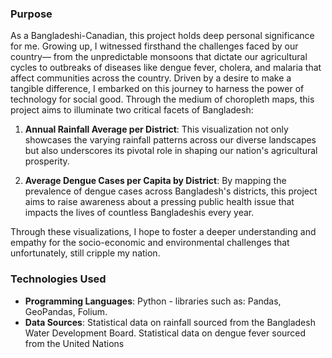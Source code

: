 ### Purpose

As a Bangladeshi-Canadian, this project holds deep personal significance for me. Growing up, I witnessed firsthand the challenges faced by our country— from the unpredictable monsoons that dictate our agricultural cycles to outbreaks of diseases like dengue fever, cholera, and malaria that affect communities across the country.
Driven by a desire to make a tangible difference, I embarked on this journey to harness the power of technology for social good. Through the medium of choropleth maps, this project aims to illuminate two critical facets of Bangladesh:

1. **Annual Rainfall Average per District**: This visualization not only showcases the varying rainfall patterns across our diverse landscapes but also underscores its pivotal role in shaping our nation's agricultural prosperity.

2. **Average Dengue Cases per Capita by District**: By mapping the prevalence of dengue cases across Bangladesh's districts, this project aims to raise awareness about a pressing public health issue that impacts the lives of countless Bangladeshis every year.

Through these visualizations, I hope to foster a deeper understanding and empathy for the socio-economic and environmental challenges that unfortunately, still cripple my nation.

### Technologies Used

- **Programming Languages**: Python - libraries such as: Pandas, GeoPandas, Folium.
- **Data Sources**: Statistical data on rainfall sourced from the Bangladesh Water Development Board. Statistical data on dengue fever sourced from the United Nations

